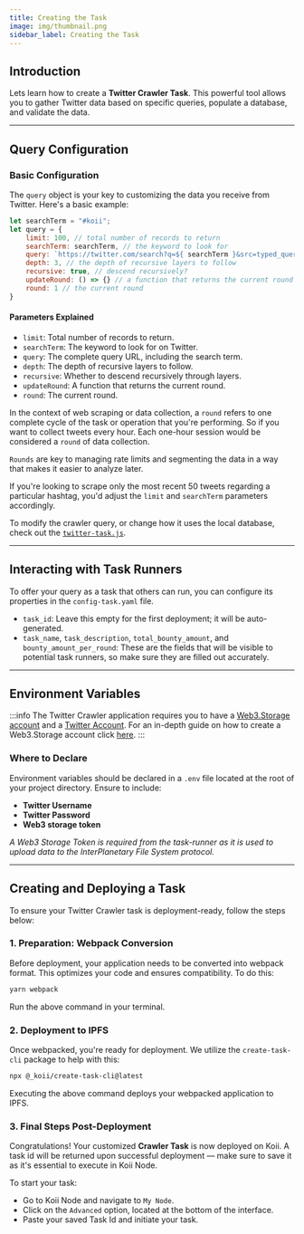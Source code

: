 ```yaml
---
title: Creating the Task
image: img/thumbnail.png
sidebar_label: Creating the Task
---
```


## Introduction

Lets learn how to create a **Twitter Crawler Task**. This powerful tool allows you to gather Twitter data based on specific queries, populate a database, and validate the data.

---

## Query Configuration

### Basic Configuration

The `query` object is your key to customizing the data you receive from Twitter. Here's a basic example:

```javascript
let searchTerm = "#koii";
let query = {
    limit: 100, // total number of records to return
    searchTerm: searchTerm, // the keyword to look for
    query: `https://twitter.com/search?q=${ searchTerm }&src=typed_query`, // the query string (including said keyword)
    depth: 3, // the depth of recursive layers to follow
    recursive: true, // descend recursively?
    updateRound: () => {} // a function that returns the current round
    round: 1 // the current round
}
```

#### Parameters Explained

- `limit`: Total number of records to return.
- `searchTerm`: The keyword to look for on Twitter.
- `query`: The complete query URL, including the search term.
- `depth`: The depth of recursive layers to follow.
- `recursive`: Whether to descend recursively through layers.
- `updateRound`: A function that returns the current round.
- `round`: The current round.

In the context of web scraping or data collection, a `round` refers to one complete cycle of the task or operation that you're performing. So if you want to collect tweets every hour. Each one-hour session would be considered a `round` of data collection. 

`Rounds` are key to managing rate limits and segmenting the data in a way that makes it easier to analyze later.

If you're looking to scrape only the most recent 50 tweets regarding a particular hashtag, you'd adjust the `limit` and `searchTerm` parameters accordingly. 

To modify the crawler query, or change how it uses the local database, check out the [`twitter-task.js`](https://github.com/somali0128/X-scraper/blob/e0cfff8421fb95dd4fdc123bde38a7293aee5098/twitter-task.js#L33).

----

## Interacting with Task Runners

To offer your query as a task that others can run, you can configure its properties in the `config-task.yaml` file.

- `task_id`: Leave this empty for the first deployment; it will be auto-generated.
- `task_name`, `task_description`, `total_bounty_amount`, and `bounty_amount_per_round`: These are the fields that will be visible to potential task runners, so make sure they are filled out accurately.

---

## Environment Variables

:::info
The Twitter Crawler application requires you to have a [Web3.Storage account](https://web3.storage/) and a [Twitter Account](https://twitter.com/i/flow/signup). For an in-depth guide on how to create a Web3.Storage account click [here](https://blog.koii.network/Introduce-web3-storage/).
:::

### Where to Declare

Environment variables should be declared in a `.env` file located at the root of your project directory. Ensure to include:

- **Twitter Username**
- **Twitter Password**
- **Web3 storage token**

_A Web3 Storage Token is required from the task-runner as it is used to upload data to the InterPlanetary File System protocol._

---

## Creating and Deploying a Task

To ensure your Twitter Crawler task is deployment-ready, follow the steps below:

### 1. **Preparation: Webpack Conversion**

Before deployment, your application needs to be converted into webpack format. This optimizes your code and ensures compatibility. To do this:

```bash
yarn webpack
```

Run the above command in your terminal.

### 2. **Deployment to IPFS**

Once webpacked, you're ready for deployment. We utilize the `create-task-cli` package to help with this:

```bash
npx @_koii/create-task-cli@latest
```

Executing the above command deploys your webpacked application to IPFS.

### 3. **Final Steps Post-Deployment**

Congratulations! Your customized **Crawler Task** is now deployed on Koii. A task id will be returned upon successful deployment — make sure to save it as it's essential to execute in Koii Node.

To start your task:
- Go to Koii Node and navigate to `My Node`.
- Click on the `Advanced` option, located at the bottom of the interface.
- Paste your saved Task Id and initiate your task.